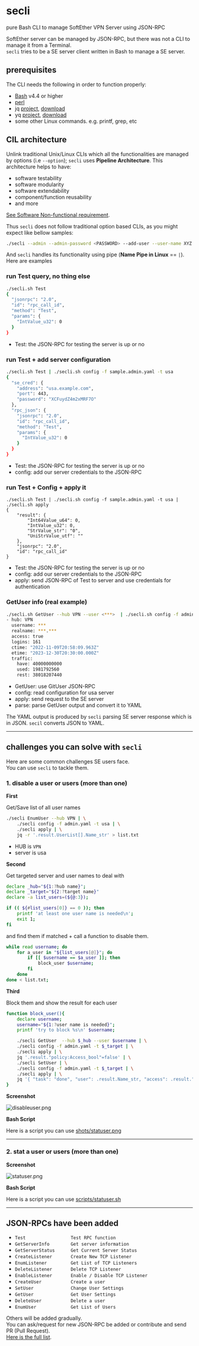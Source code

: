 # secli
pure Bash CLI to manage SoftEther VPN Server using JSON-RPC

SoftEther server can be managed by JSON-RPC, but there was not a CLI to manage it from a Terminal.  
`secli` tries to be a SE server client written in Bash to manage a SE server.

## prerequisites
The CLI needs the following in order to function properly:  

- [Bash](https://www.gnu.org/software/bash/) v4.4 or higher
- [perl](https://www.perl.org/) 
- jq [project](https://stedolan.github.io/jq/), [download](https://stedolan.github.io/jq/)
- yq [project](https://github.com/mikefarah/yq), [download](https://github.com/mikefarah/yq/releases)
- some other Linux commands. e.g. printf, grep, etc

## CIL architecture
Unlink traditional Unix/Linux CLIs which all the functionalities are managed by options (i.e `--option`); `secli` uses **Pipeline Architecture**. 
This architecture helps to have:  
- software testability
- software modularity
- software extendability
- component/function reusability
- and more

[See Software Non-functional requirement](https://en.wikipedia.org/wiki/Non-functional_requirement).  


Thus `secli` does not follow traditional option based CLIs, as you might expect like bellow samples:

```bash
./secli --admin --admin-password <PASSWORD> --add-user --user-name XYZ --user-pass 123@XYZ --enable-policy vpn.example.com
```

And `secli` handles its functionality using pipe (**Name Pipe in Linux** == `|`). Here are examples

### run Test query, no thing else

```bash
./secli.sh Test
{
  "jsonrpc": "2.0",
  "id": "rpc_call_id",
  "method": "Test",
  "params": {
    "IntValue_u32": 0
  }
}
```

 - Test: the JSON-RPC for testing the server is up or no

### run Test + add server configuration

```bash
./secli.sh Test | ./secli.sh config -f sample.admin.yaml -t usa
{
  "se_cred": {
    "address": "usa.example.com",
    "port": 443,
    "password": "XCFuydZ4m2xMRF7O"
  },
  "rpc_json": {
    "jsonrpc": "2.0",
    "id": "rpc_call_id",
    "method": "Test",
    "params": {
      "IntValue_u32": 0
    }
  }
}
```

 - Test: the JSON-RPC for testing the server is up or no
 - config: add our server credentials to the JSON-RPC 

### run Test + Config + apply it

```
./secli.sh Test | ./secli.sh config -f sample.admin.yaml -t usa | ./secli.sh apply
{
    "result": {
        "Int64Value_u64": 0,
        "IntValue_u32": 0,
        "StrValue_str": "0",
        "UniStrValue_utf": ""
    },
    "jsonrpc": "2.0",
    "id": "rpc_call_id"
}
```

 - Test: the JSON-RPC for testing the server is up or no
 - config: add our server credentials to the JSON-RPC 
 - apply: send JSON-RPC of Test to server and use credentials for authentication

### GetUser info  (real example)

```bash
./secli.sh GetUser --hub VPN --user <***>  | ./secli.sh config -f admin.yaml -t usa | ./secli.sh apply | ./secli.sh parse -m GetUser
- hub: VPN
  username: ***
  realname: ***.***
  access: true
  logins: 161
  ctime: "2022-11-09T20:58:09.963Z"
  etime: "2023-12-30T20:30:00.000Z"
  traffic:
    have: 40000000000
    used: 1981792560
    rest: 38018207440
```

 - GetUser: use GitUser JSON-RPC
 - config: read configuration for usa server
 - apply: send request to the SE server
 - parse: parse GetUser output and convert it to YAML

The YAML output is produced by `secli` parsing SE server response which is in JSON. `secil` converts JSON to YAML.  

---

## challenges you can solve with `secli`
Here are some common challenges SE users face.  
You can use `secli` to tackle them.  

### 1. disable a user or users (more than one)

**First**

Get/Save list of all user names

```bash
./secli EnumUser --hub VPN | \
    ./secli config -f admin.yaml -t usa | \
    ./secli apply | \
    jq -r '.result.UserList[].Name_str' > list.txt
```

 - HUB is `VPN`
 - server is usa


**Second**

Get targeted server and user names to deal with 

```bash
declare _hub="${1:?hub name}";
declare _target="${2:?target name}"
declare -a list_users=(${@:3});

if (( ${#list_users[0]} == 0 )); then
    printf 'at least one user name is needed\n';
    exit 1;
fi
```

and find them if matched + call a function to disable them.  

```bash
while read username; do
    for a_user in "${list_users[@]}"; do
        if [[ $username == $a_user ]]; then
            block_user $username;
        fi
    done
done < list.txt;
```

**Third**  

Block them and show the result for each user

```bash
function block_user(){
    declare username;
    username="${1:?user name is needed}";
    printf 'try to block %s\n' $username;

    ./secli GetUser  --hub $_hub --user $username | \
    ./secli config -f admin.yaml -t $_target | \
    ./secli apply | \
    jq '.result."policy:Access_bool"=false' | \
    ./secli SetUser | \
    ./secli config -f admin.yaml -t $_target | \
    ./secli apply | \
    jq '{ "task": "done", "user": .result.Name_str, "access": .result."policy:Access_bool" }'
}
```

**Screenshot**

![disableuser.png](./shots/disableuser.png)

**Bash Script**

Here is a script you can use [shots/statuser.png](shots/statuser.png)

---

### 2. stat a user or users (more than one)

**Screenshot**

![statuser.png](./shots/statuser.png)

**Bash Script**

Here is a script you can use [scripts/statuser.sh](scripts/statuser.sh)


---

## JSON-RPCs have been added

 - `Test                 Test RPC function`
 - `GetServerInfo        Get server information`
 - `GetServerStatus      Get Current Server Status`
 - `CreateListener       Create New TCP Listener`
 - `EnumListener         Get List of TCP Listeners`
 - `DeleteListener       Delete TCP Listener`
 - `EnableListener       Enable / Disable TCP Listener`
 - `CreateUser           Create a user`
 - `SetUser              Change User Settings`
 - `GetUser              Get User Settings`
 - `DeleteUser           Delete a user`
 - `EnumUser             Get List of Users`

Others will be added gradually.  
You can ask/request for new JSON-RPC be added or contribute and send PR (Pull Request).  
[Here is the full list](https://github.com/SoftEtherVPN/SoftEtherVPN/tree/master/developer_tools/vpnserver-jsonrpc-clients).

